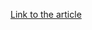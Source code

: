 [Link to the article](https://thehackernews.com/2025/08/cisa-adds-3-d-link-router-flaws-to-kev.html)
